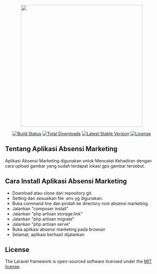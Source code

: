 <p align="center"><a href="https://laravel.com" target="_blank"><img src="https://raw.githubusercontent.com/laravel/art/master/logo-lockup/5%20SVG/2%20CMYK/1%20Full%20Color/laravel-logolockup-cmyk-red.svg" width="400"></a></p>

<p align="center">
<a href="https://travis-ci.org/laravel/framework"><img src="https://travis-ci.org/laravel/framework.svg" alt="Build Status"></a>
<a href="https://packagist.org/packages/laravel/framework"><img src="https://img.shields.io/packagist/dt/laravel/framework" alt="Total Downloads"></a>
<a href="https://packagist.org/packages/laravel/framework"><img src="https://img.shields.io/packagist/v/laravel/framework" alt="Latest Stable Version"></a>
<a href="https://packagist.org/packages/laravel/framework"><img src="https://img.shields.io/packagist/l/laravel/framework" alt="License"></a>
</p>

## Tentang Aplikasi Absensi Marketing

Aplikasi Absensi Marketing digunakan untuk Mencatat Kehadiran dengan cara upload gambar yang sudah terdapat lokasi gps gambar tersebut.

## Cara Install Aplikasi Absensi Marketing

- Download atau clone dari repository git.
- Setting dan sesuaikan file .env yg digunakan.
- Buka command line dan pindah ke directory root absensi marketing.
- Jalankan "composer install"
- Jalankan "php artisan storage:link"
- Jalankan "php artisan migrate"
- Jalankan "php artisan serve"
- Buka aplikasi absensi marketing pada browser
- Selamat, aplikasi berhasil dijalankan

## License

The Laravel framework is open-sourced software licensed under the [MIT license](https://opensource.org/licenses/MIT).
